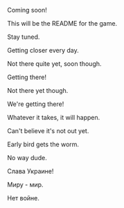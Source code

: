 Coming soon!

This will be the README for the game.

Stay tuned.

Getting closer every day.

Not there quite yet, soon though.

Getting there!

Not there yet though.

We're getting there!

Whatever it takes, it will happen.

Can't believe it's not out yet.

Early bird gets the worm.

No way dude.

Слава Украине!

Миру - мир.

Нет войне.
